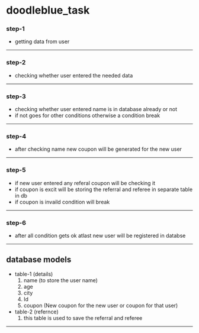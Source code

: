 # doodleblue_task

###  step-1
- getting data from user 

------------


### step-2
- checking whether user entered the needed data

------------
### step-3
- checking whether user entered name is in database already or not 
- if not goes for other conditions otherwise a condition break
------------
### step-4
- after checking name new coupon will be generated for the new user

------------
### step-5
- if new user entered any referal coupon will be checking it 
- if coupon is excit will be storing the referral and referee in separate table in db
- if coupon is invaild condition will break

------------

### step-6
- after all condition gets ok atlast new user will be registered in databse

------------

## database models 
- table-1 (details)
	1. name (to store the user name)
	1. age 
	1. city
	1. Id 
	1. coupon (New coupon for the new user or coupon for that user)
- table-2 (refernce)
	1. this table is used to save the referral and referee
	

------------


